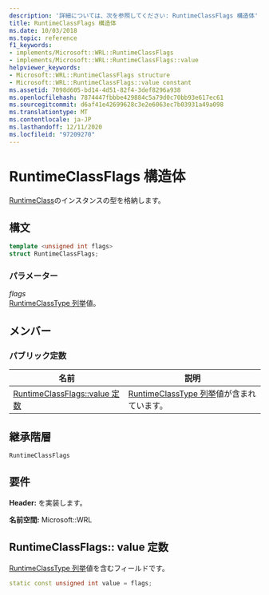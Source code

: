 ```yaml
---
description: '詳細については、次を参照してください: RuntimeClassFlags 構造体'
title: RuntimeClassFlags 構造体
ms.date: 10/03/2018
ms.topic: reference
f1_keywords:
- implements/Microsoft::WRL::RuntimeClassFlags
- implements/Microsoft::WRL::RuntimeClassFlags::value
helpviewer_keywords:
- Microsoft::WRL::RuntimeClassFlags structure
- Microsoft::WRL::RuntimeClassFlags::value constant
ms.assetid: 7098d605-bd14-4d51-82f4-3def8296a938
ms.openlocfilehash: 7874447fbbbe429884c5a79d0c70bb93e617ec61
ms.sourcegitcommit: d6af41e42699628c3e2e6063ec7b03931a49a098
ms.translationtype: MT
ms.contentlocale: ja-JP
ms.lasthandoff: 12/11/2020
ms.locfileid: "97209270"
---
```

# <a name="runtimeclassflags-structure"></a>RuntimeClassFlags 構造体

[RuntimeClass](runtimeclass-class.md)のインスタンスの型を格納します。

## <a name="syntax"></a>構文

```cpp
template <unsigned int flags>
struct RuntimeClassFlags;
```

### <a name="parameters"></a>パラメーター

*flags*<br/>
[RuntimeClassType 列挙](runtimeclasstype-enumeration.md)値。

## <a name="members"></a>メンバー

### <a name="public-constants"></a>パブリック定数

|名前|説明|
|----------|-----------------|
|[RuntimeClassFlags::value 定数](#value-constant)|[RuntimeClassType 列挙](runtimeclasstype-enumeration.md)値が含まれています。|

## <a name="inheritance-hierarchy"></a>継承階層

`RuntimeClassFlags`

## <a name="requirements"></a>要件

**Header:** を実装します。

**名前空間:** Microsoft::WRL

## <a name="runtimeclassflagsvalue-constant"></a><a name="value-constant"></a> RuntimeClassFlags:: value 定数

[RuntimeClassType 列挙](runtimeclasstype-enumeration.md)値を含むフィールドです。

```cpp
static const unsigned int value = flags;
```
